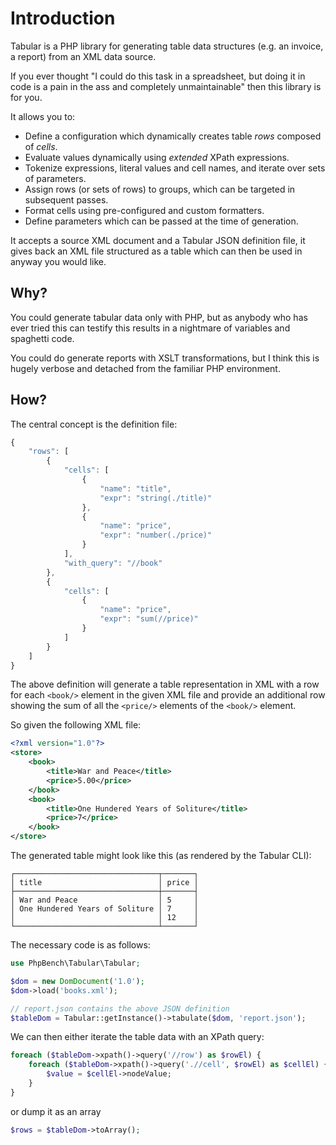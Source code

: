 Introduction
============

Tabular is a PHP library for generating table data structures (e.g. an
invoice, a report) from an XML data source.

If you ever thought "I could do this task in a spreadsheet, but doing it in
code is a pain in the ass and completely unmaintainable" then this library is for you.

It allows you to:

- Define a configuration which dynamically creates table *rows* composed of
  *cells*. 
- Evaluate values dynamically using *extended* XPath expressions.
- Tokenize expressions, literal values and cell names, and iterate over sets
  of parameters.
- Assign rows (or sets of rows) to groups, which can be targeted in subsequent
  passes.
- Format cells using pre-configured and custom formatters.
- Define parameters which can be passed at the time of generation.

It accepts a source XML document and a Tabular JSON definition file, it gives
back an XML file structured as a table which can then be used in anyway you
would like.

Why?
----

You could generate tabular data only with PHP, but as anybody who has ever
tried this can testify this results in a nightmare of variables and spaghetti
code.

You could do generate reports with XSLT transformations, but I think this is hugely
verbose and detached from the familiar PHP environment.

How?
----

The central concept is the definition file:

````javascript
{
    "rows": [
        {
            "cells": [
                {
                    "name": "title",
                    "expr": "string(./title)"
                },
                {
                    "name": "price",
                    "expr": "number(./price)"
                }
            ],
            "with_query": "//book"
        },
        {
            "cells": [
                {
                    "name": "price",
                    "expr": "sum(//price)"
                }
            ]
        }
    ]
}
````

The above definition will generate a table representation in XML with a row
for each `<book/>` element in the given XML file and provide an additional row
showing the sum of all the `<price/>` elements of the `<book/>` element.

So given the following XML file:

````xml
<?xml version="1.0"?>
<store>
    <book>
        <title>War and Peace</title>
        <price>5.00</price>
    </book>
    <book>
        <title>One Hundered Years of Soliture</title>
        <price>7</price>
    </book>
</store>
````

The generated table might look like this (as rendered by the Tabular CLI):

````
┌────────────────────────────────┬───────┐
│ title                          │ price │
├────────────────────────────────┼───────┤
│ War and Peace                  │ 5     │
│ One Hundered Years of Soliture │ 7     │
│                                │ 12    │
└────────────────────────────────┴───────┘
````

The necessary code is as follows:

````php
use PhpBench\Tabular\Tabular;

$dom = new DomDocument('1.0');
$dom->load('books.xml');

// report.json contains the above JSON definition
$tableDom = Tabular::getInstance()->tabulate($dom, 'report.json');
````

We can then either iterate the table data with an XPath query:

````php
foreach ($tableDom->xpath()->query('//row') as $rowEl) {
    foreach ($tableDom->xpath()->query('.//cell', $rowEl) as $cellEl) {
        $value = $cellEl->nodeValue;
    }
}
````

or dump it as an array

````php
$rows = $tableDom->toArray();
````
